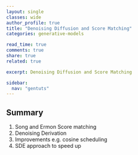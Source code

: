 ```yaml
---
layout: single
classes: wide
author_profile: true
title: "Denoising Diffusion and Score Matching"
categories: generative-models

read_time: true
comments: true
share: true
related: true

excerpt: Denoising Diffusion and Score Matching

sidebar:
  nav: "gentuts"
---
```


## Summary

1. Song and Ermon Score matching
2. Denoising Derivation
3. Improvements e.g. cosine scheduling
4. SDE approach to speed up
